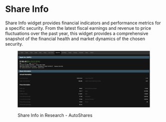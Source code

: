 # Share Info

Share Info widget provides financial indicators and performance metrics for a specific security. From the latest fiscal earnings and revenue to price fluctuations over the past year, this widget provides a comprehensive snapshot of the financial health and market dynamics of the chosen security.

<figure><img src="../../../../.gitbook/assets/Screenshot 2023-11-13 at 10.38.47.png" alt=""><figcaption><p>Share Info in Research - AutoShares</p></figcaption></figure>
